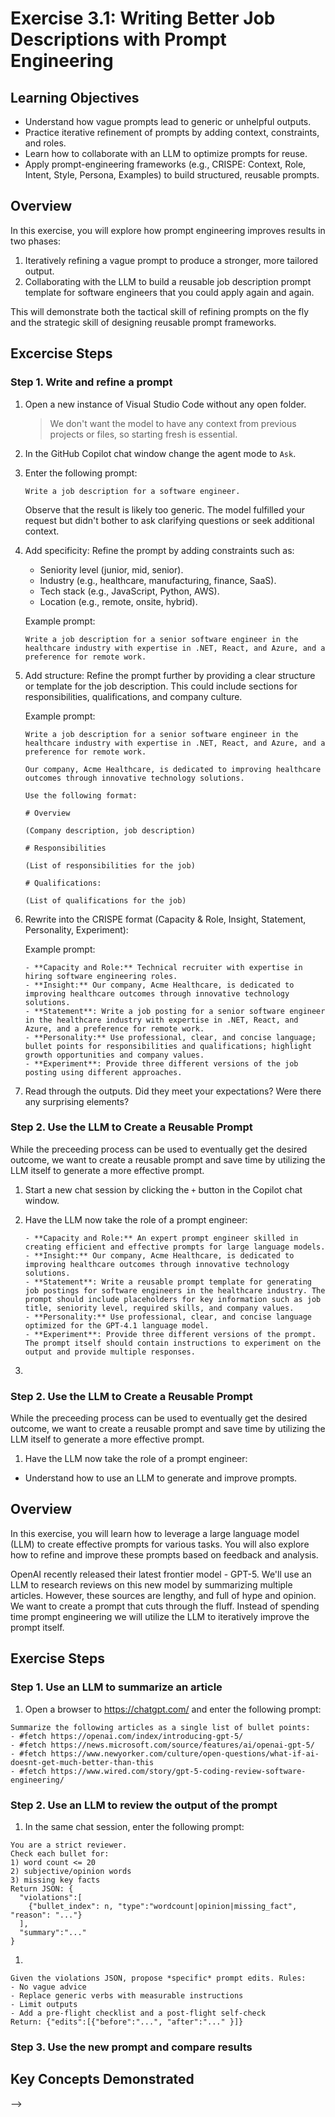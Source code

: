 # Exercise 3.1: Writing Better Job Descriptions with Prompt Engineering

## Learning Objectives

- Understand how vague prompts lead to generic or unhelpful outputs.
- Practice iterative refinement of prompts by adding context, constraints, and roles.
- Learn how to collaborate with an LLM to optimize prompts for reuse.
- Apply prompt-engineering frameworks (e.g., CRISPE: Context, Role, Intent, Style, Persona, Examples) to build structured, reusable prompts.

## Overview

In this exercise, you will explore how prompt engineering improves results in two phases:

1. Iteratively refining a vague prompt to produce a stronger, more tailored output.
1. Collaborating with the LLM to build a reusable job description prompt template for software engineers that you could apply again and again.

This will demonstrate both the tactical skill of refining prompts on the fly and the strategic skill of designing reusable prompt frameworks.


## Excercise Steps

### Step 1. Write and refine a prompt

1. Open a new instance of Visual Studio Code without any open folder.
    
    > We don't want the model to have any context from previous projects or files, so starting fresh is essential.

1. In the GitHub Copilot chat window change the agent mode to ``Ask``.

1. Enter the following prompt:

    ```
    Write a job description for a software engineer.
    ```

    Observe that the result is likely too generic. The model fulfilled your request but didn't bother to ask clarifying questions or seek additional context.

1. Add specificity: Refine the prompt by adding constraints such as:
    - Seniority level (junior, mid, senior).
    - Industry (e.g., healthcare, manufacturing, finance, SaaS).
    - Tech stack (e.g., JavaScript, Python, AWS).
    - Location (e.g., remote, onsite, hybrid).

    Example prompt:
    ```
    Write a job description for a senior software engineer in the healthcare industry with expertise in .NET, React, and Azure, and a preference for remote work.
    ```

1. Add structure: Refine the prompt further by providing a clear structure or template for the job description. This could include sections for responsibilities, qualifications, and company culture.
    
    Example prompt:
    ```
    Write a job description for a senior software engineer in the healthcare industry with expertise in .NET, React, and Azure, and a preference for remote work.

    Our company, Acme Healthcare, is dedicated to improving healthcare outcomes through innovative technology solutions.

    Use the following format:

    # Overview

    (Company description, job description)

    # Responsibilities

    (List of responsibilities for the job)

    # Qualifications:

    (List of qualifications for the job)
    ```

1. Rewrite into the CRISPE format (Capacity & Role, Insight, Statement, Personality, Experiment):

    Example prompt:
    ```
    - **Capacity and Role:** Technical recruiter with expertise in hiring software engineering roles.
    - **Insight:** Our company, Acme Healthcare, is dedicated to improving healthcare outcomes through innovative technology solutions.
    - **Statement**: Write a job posting for a senior software engineer in the healthcare industry with expertise in .NET, React, and Azure, and a preference for remote work.
    - **Personality:** Use professional, clear, and concise language; bullet points for responsibilities and qualifications; highlight growth opportunities and company values.  
    - **Experiment**: Provide three different versions of the job posting using different approaches.
    ```

1. Read through the outputs. Did they meet your expectations? Were there any surprising elements?

### Step 2. Use the LLM to Create a Reusable Prompt

While the preceeding process can be used to eventually get the desired outcome, we want to create a reusable prompt and save time by utilizing the LLM itself to generate a more effective prompt.

1. Start a new chat session by clicking the ``+`` button in the Copilot chat window.

1. Have the LLM now take the role of a prompt engineer:

    ```
    - **Capacity and Role:** An expert prompt engineer skilled in creating efficient and effective prompts for large language models.
    - **Insight:** Our company, Acme Healthcare, is dedicated to improving healthcare outcomes through innovative technology solutions.
    - **Statement**: Write a reusable prompt template for generating job postings for software engineers in the healthcare industry. The prompt should include placeholders for key information such as job title, seniority level, required skills, and company values.
    - **Personality:** Use professional, clear, and concise language optimized for the GPT-4.1 language model.
    - **Experiment**: Provide three different versions of the prompt. The prompt itself should contain instructions to experiment on the output and provide multiple responses.
    ```

1. 

### Step 2. Use the LLM to Create a Reusable Prompt

While the preceeding process can be used to eventually get the desired outcome, we want to create a reusable prompt and save time by utilizing the LLM itself to generate a more effective prompt.

1. Have the LLM now take the role of a prompt engineer:

- Understand how to use an LLM to generate and improve prompts.

## Overview

In this exercise, you will learn how to leverage a large language model (LLM) to create effective prompts for various tasks. You will also explore how to refine and improve these prompts based on feedback and analysis.

OpenAI recently released their latest frontier model - GPT-5. We'll use an LLM to research reviews on this new model by summarizing multiple articles. However, these sources are lengthy, and full of hype and opinion. We want to create a prompt that cuts through the fluff. Instead of spending time prompt engineering we will utilize the LLM to iteratively improve the prompt itself.

## Exercise Steps

### Step 1. Use an LLM to summarize an article

1. Open a browser to https://chatgpt.com/ and enter the following prompt:

```
Summarize the following articles as a single list of bullet points:
- #fetch https://openai.com/index/introducing-gpt-5/
- #fetch https://news.microsoft.com/source/features/ai/openai-gpt-5/
- #fetch https://www.newyorker.com/culture/open-questions/what-if-ai-doesnt-get-much-better-than-this
- #fetch https://www.wired.com/story/gpt-5-coding-review-software-engineering/
```

### Step 2. Use an LLM to review the output of the prompt

1. In the same chat session, enter the following prompt:
```
You are a strict reviewer.
Check each bullet for:
1) word count <= 20
2) subjective/opinion words
3) missing key facts
Return JSON: {
  "violations":[
    {"bullet_index": n, "type":"wordcount|opinion|missing_fact", "reason": "..."}
  ],
  "summary":"..."
}
```

1.
```
Given the violations JSON, propose *specific* prompt edits. Rules:
- No vague advice
- Replace generic verbs with measurable instructions
- Limit outputs
- Add a pre-flight checklist and a post-flight self-check
Return: {"edits":[{"before":"...", "after":"..." }]}
```

### Step 3. Use the new prompt and compare results

## Key Concepts Demonstrated
-->